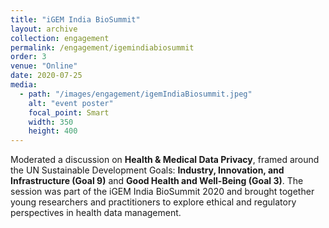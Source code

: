 ```yaml
---
title: "iGEM India BioSummit"
layout: archive
collection: engagement
permalink: /engagement/igemindiabiosummit
order: 3
venue: "Online"
date: 2020-07-25
media:
  - path: "/images/engagement/igemIndiaBiosummit.jpeg"
    alt: "event poster"
    focal_point: Smart
    width: 350
    height: 400
---
```


Moderated a discussion on **Health & Medical Data Privacy**, framed around the UN Sustainable Development Goals: **Industry, Innovation, and Infrastructure (Goal 9)** and **Good Health and Well-Being (Goal 3)**. The session was part of the iGEM India BioSummit 2020 and brought together young researchers and practitioners to explore ethical and regulatory perspectives in health data management.
